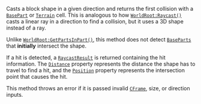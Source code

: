 Casts a block shape in a given direction and returns the first collision
with a [`BasePart`](https://create.roblox.com/docs/reference/engine/classes/BasePart) or [`Terrain`](https://create.roblox.com/docs/reference/engine/classes/Terrain) cell. This is analogous to how
[`WorldRoot:Raycast()`](https://create.roblox.com/docs/reference/engine/classes/WorldRoot#Raycast) casts a linear ray in a direction to find a
collision, but it uses a 3D shape instead of a ray.

Unlike [`WorldRoot:GetPartsInPart()`](https://create.roblox.com/docs/reference/engine/classes/WorldRoot#GetPartsInPart), this method does not detect
[`BaseParts`](https://create.roblox.com/docs/reference/engine/classes/BasePart) that **initially** intersect the shape.

If a hit is detected, a [`RaycastResult`](https://create.roblox.com/docs/reference/engine/datatypes/RaycastResult) is returned containing
the hit information. The [`Distance`](https://create.roblox.com/docs/reference/engine/datatypes/RaycastResult)
property represents the distance the shape has to travel to find a hit,
and the [`Position`](https://create.roblox.com/docs/reference/engine/datatypes/RaycastResult) property represents the
intersection point that causes the hit.

This method throws an error if it is passed invalid [`CFrame`](https://create.roblox.com/docs/reference/engine/datatypes/CFrame),
size, or direction inputs.